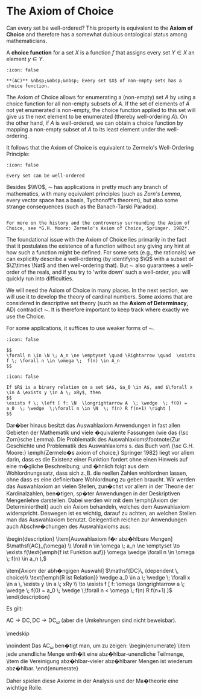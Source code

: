 # The Axiom of Choice

Can every set be well-ordered? This property is equivalent to the **Axiom of Choice** and therefore has a somewhat dubious ontological status among mathematicians.

A **choice function** for a set $X$ is a function $f$ that assigns every set $Y \in X$ an element $y \in Y$.  


```{note} Axiom of Choice ($\AC$)
:icon: false

**(AC)** &nbsp;&nbsp;&nbsp; Every set $X$ of non-empty sets has a choice function.
```
The Axiom of Choice allows for enumerating a (non-empty) set $A$ by using  a choice function for all non-empty subsets of $A$. If the set of elements of $A$ not yet enumerated is non-empty, the choice function applied to this set will give us the next element to be enumerated (thereby well-ordering $A$). On the other hand, if $A$ is well-ordered, we can obtain a choice function by mapping a non-empty subset of $A$ to its least element under the well-ordering. 

It follows that the Axiom of Choice is equivalent to Zermelo's Well-Ordering Principle:

```{note} Well-Ordering Principle ($\WO$)
:icon: false

Every set can be well-ordered
```

Besides $\WO$, $\AC$ has applications in pretty much any branch of mathematics, with many equivalent principles (such as *Zorn's Lemma*, every vector space has a basis, Tychonoff's theorem), but also some strange consequences (such as the Banach-Tarski Paradox).

```{aside} Further reading

For more on the history and the controversy surrounding the Axiom of Choice, see *G.H. Moore: Zermelo's Axiom of Choice, Springer. 1982*.
```
The foundational issue with the Axiom of Choice lies primarily in the fact that it postulates the existence of a function without any giving any hint at how such a function might be defined. For some sets (e.g., the rationals) we can explicitly describe a well-ordering (by identifying $\Q$ with a subset of $\Z\times \Nat$ and then well-ordering that). But $\AC$ also guarantees a well-order of the reals, and if you try to 'write down' such a well-order, you will quickly run into difficulties.

We will need the Axiom of Choice in many places. In the next section, we will use it to develop the theory of cardinal numbers. Some axioms that are considered in descriptive set theory (such as the **Axiom of Determinacy**, AD) contradict $\AC$. It is therefore important to keep track where exactly we use the Choice.

For some applications, it suffices to use weaker forms of $\AC$.

```{note} Axiom of Countable Choice ($\AC_\omega$)
:icon: false

$$ 
\forall n \in \N \; A_n \ne \emptyset \quad \Rightarrow \quad  \exists f \; \forall n \in \omega \;  f(n) \in A_n
$$
```

```{note} Axiom of Dependent Choice ($\DC$)
:icon: false

If $R$ is a binary relation on a set $A$, $a_0 \in A$, and $\forall x \in A \exists y \in A \; xRy$, then 
$$
\exists f \; \left [ f: \N  \longrightarrow A  \; \wedge  \; f(0) = a_0  \; \wedge  \;\forall n \in \N  \; f(n) R f(n+1) \right ]
$$
```

Dar�ber hinaus besitzt das  Auswahlaxiom Anwendungen in fast allen Gebieten der Mathematik und viele �quivalente Fassungen (wie das {\sc Zorn}sche Lemma).
Die Problematik des Auswahlaxioms\footnote{Zur Geschichte und Problematik des Auswahlaxioms s. das Buch von\\
 {\sc G.H. Moore:} \emph{Zermelo�s axiom of choice,} Springer 1982}  liegt vor allem darin, dass es die Existenz einer Funktion fordert ohne einen Hinweis auf eine m�gliche Beschreibung; und �hnlich folgt aus dem Wohlordnungssatz, dass sich z.\,B. die reellen Zahlen wohlordnen lassen, ohne dass es eine definierbare Wohlordnung zu geben braucht. Wir werden das Auswahlaxiom an vielen Stellen, zun�chst vor allem in der Theorie der Kardinalzahlen, ben�tigen, sp�ter Anwendungen in der Deskriptiven Mengenlehre darstellen. Dabei werden wir mit dem \emph{Axiom der Determiniertheit} auch ein Axiom behandeln, welches dem Auswahlaxiom widerspricht. Deswegen ist es wichtig, darauf zu achten, an welchen Stellen man das Auswahlaxiom benutzt. Gelegentlich reichen zur Anwendungen auch Abschw�chungen des Auswahlaxioms aus:

\begin{description}
\item[Auswahlaxiom f�r abz�hlbare Mengen] $\mathsf{AC}_{\omega} \\ 
 \forall n \in \omega \; a_n \ne \emptyset \to  \exists f(\text{\emph{f ist  Funktion auf}} \omega \wedge  \forall n \in \omega \;  f(n) \in a_n ),$

\item[Axiom der abh�ngigen Auswahl] $\mathsf{DC}\, (dependent \, choice)\\
\text{\emph{R ist  Relation}}  \wedge a_0 \in  a  \; \wedge  \; \forall x \in a \, \exists y \in a  \; xRy \\
		 \to \exists f [ f: \omega  \longrightarrow a  \; \wedge  \; f(0) = a_0  \; \wedge  \;\forall n < \omega  \; f(n) R f(n+1) ]$
\end{description}

Es gilt:

$\mathsf{AC} \to \mathsf{DC}, \mathsf{DC}  \to   \mathsf{DC}_{\omega}$ (aber die Umkehrungen sind nicht beweisbar).

\medskip

\noindent Das $\mathsf{AC}_{\omega}$ ben�tigt man, um zu zeigen:
\begin{enumerate}
\item jede unendliche Menge enth�lt eine abz�hlbar-unendliche Teilmenge,
\item die Vereinigung abz�hlbar-vieler abz�hlbarer Mengen ist wiederum abz�hlbar.
\end{enumerate}

Daher spielen diese Axiome in der Analysis und der Ma�theorie eine wichtige Rolle.


